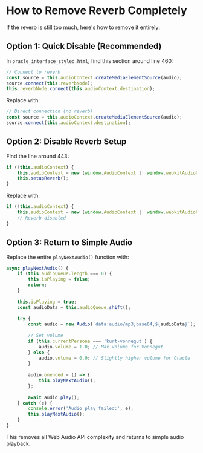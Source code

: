 # How to Remove Reverb Completely

If the reverb is still too much, here's how to remove it entirely:

## Option 1: Quick Disable (Recommended)
In `oracle_interface_styled.html`, find this section around line 460:

```javascript
// Connect to reverb
const source = this.audioContext.createMediaElementSource(audio);
source.connect(this.reverbNode);
this.reverbNode.connect(this.audioContext.destination);
```

Replace with:
```javascript
// Direct connection (no reverb)
const source = this.audioContext.createMediaElementSource(audio);
source.connect(this.audioContext.destination);
```

## Option 2: Disable Reverb Setup
Find the line around 443:
```javascript
if (!this.audioContext) {
    this.audioContext = new (window.AudioContext || window.webkitAudioContext)();
    this.setupReverb();
}
```

Replace with:
```javascript
if (!this.audioContext) {
    this.audioContext = new (window.AudioContext || window.webkitAudioContext)();
    // Reverb disabled
}
```

## Option 3: Return to Simple Audio
Replace the entire `playNextAudio()` function with:
```javascript
async playNextAudio() {
    if (this.audioQueue.length === 0) {
        this.isPlaying = false;
        return;
    }
    
    this.isPlaying = true;
    const audioData = this.audioQueue.shift();
    
    try {
        const audio = new Audio(`data:audio/mp3;base64,${audioData}`);
        
        // Set volume
        if (this.currentPersona === 'kurt-vonnegut') {
            audio.volume = 1.0; // Max volume for Vonnegut
        } else {
            audio.volume = 0.9; // Slightly higher volume for Oracle
        }
        
        audio.onended = () => {
            this.playNextAudio();
        };
        
        await audio.play();
    } catch (e) {
        console.error('Audio play failed:', e);
        this.playNextAudio();
    }
}
```

This removes all Web Audio API complexity and returns to simple audio playback.